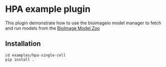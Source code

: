 # HPA example plugin

This plugin demonstrate how to use the bioimageio model manager to fetch and run models from the [BioImage Model Zoo](https://bioimage.io)


## Installation

```
cd examples/hpa-single-cell
pip install .
```